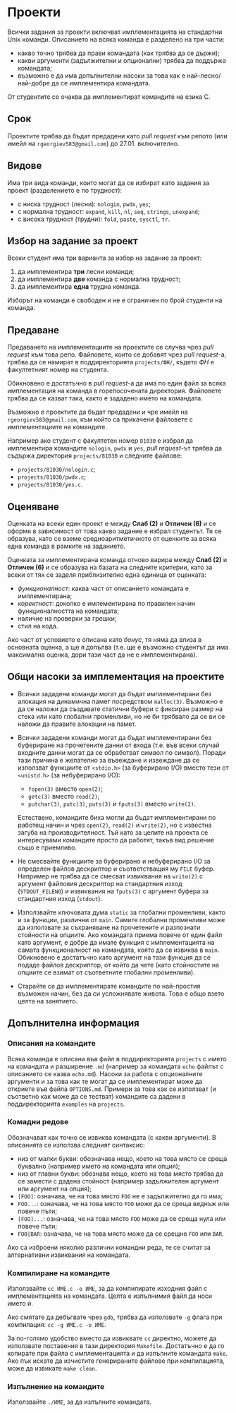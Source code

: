 # Проекти

Всички задания за проекти включват имплементацията на стандартни Unix команди.  Описанието на всяка команда е разделено на три части:

* какво точно трябва да прави командата (как трябва да се държи);
* какви аргументи (задължителни и опционални) трябва да поддържа командата;
* възможно е да има допълнителни насоки за това как е най-лесно/най-добре да се имплементира командата.

От студентите се очаква да имплементират командите на езика C.

## Срок

Проектите трябва да бъдат предадени като *pull request* към репото (или имейл на `rgeorgiev583@gmail.com`) до 27.01. включително.

## Видове

Има три вида команди, които могат да се избират като задания за проект (разделението е по трудност):

* с ниска трудност (лесни): `nologin`, `pwdx`, `yes`;
* с нормална трудност: `expand`, `kill`, `nl`, `seq`, `strings`, `unexpand`;
* с висока трудност (трудни): `fold`, `paste`, `sysctl`, `tr`.

## Избор на задание за проект

Всеки студент има три варианта за избор на задание за проект:

1. да имплементира **три** лесни команди;
2. да имплементира **две** команда с нормална трудност;
3. да имплементира **една** трудна команда.

Изборът на команди е свободен и не е ограничен по брой студенти на команда.

## Предаване

Предаването на имплементациите на проектите се случва чрез *pull request* към това репо.  Файловете, които се добавят чрез *pull request*-а, трябва да се намират в поддиректорията `projects/ФН/`, където *ФН* е факултетният номер на студента.

Обикновено е достатъчно в *pull request*-а да има по един файл за всяка имплементация на команда в горепосочената директория.  Файловете трябва да се казват така, както е зададено името на командата.

Възможно е проектите да бъдат предадени и чре имейл на `rgeorgiev583@gmail.com`, към който са прикачени файловете с имплементациите на командите.

Например ако студент с факултетен номер `81030` е избрал да имплементира командите `nologin`, `pwdx` и `yes`, *pull request*-ът трябва да съдържа директория `projects/81030` и следните файлове:
* `projects/81030/nologin.c`;
* `projects/81030/pwdx.c`;
* `projects/81030/yes.c`.

## Оценяване

Оценката на всеки един проект е между **Слаб (2)** и **Отличен (6)** и се оформя в зависимост от това какво задание е избрал студентът.  Тя се образува, като се вземе средноаритметичното от оценките за всяка една команда в рамките на заданието.

Оценката за имплементирана команда отново варира между **Слаб (2)** и **Отличен (6)** и се образува на базата на следните критерии, като за всеки от тях се заделя приблизително една единица от оценката:
* *функционалност*: каква част от описанието командата е имплементирана;
* *коректност*: доколко е имлементирана по правилен начин функционалността на командата;
* наличие на проверки за грешки;
* стил на кода.

Ако част от условието е описана като *бонус*, тя няма да влиза в основната оценка, а ще я допълва (т.е. ще е възможно студентът да има максимална оценка, дори тази част да не е имплементирана).

## Общи насоки за имплементация на проектите

* Всички зададени команди могат да бъдат имплементирани без алокация на динамична памет посредством `malloc(3)`.  Възможно е да се наложи да създавате статични буфери с фиксиран размер на стека или като глобални променливи, но не би трябвало да се ви се наложи да правите алокации на памет.

* Всички зададени команди могат да бъдат имплементирани без буфериране на прочетените данни от входа (т.е. във всеки случай входните данни могат да се обработват символ по символ).  Поради тази причина е желателно за въвеждане и извеждане да се използват функциите от `<stdio.h>` (за буферирано I/O) вместо тези от `<unistd.h>` (за небуферирано I/O):

    * `fopen(3)` вместо `open(2)`;
    * `getc(3)` вместо `read(2)`;
    * `putchar(3)`, `putc(3)`, `puts(3)` и `fputs(3)` вместо `write(2)`.

    Естествено, командите биха могли да бъдат имплементирани по работещ начин и чрез `open(2)`, `read(2)` и `write(2)`, но с известна загуба на производителност.  Тъй като за целите на проекта се интересувами командите просто да работят, такъв вид решение също е приемливо.

* Не смесвайте функциите за буферирано и небуферирано I/O за определен файлов дескриптор и съответстващия му `FILE` буфер.  Например не трябва да се смесват извиквания на `write(2)` с аргумент файловия дескриптор на стандартния изход (`STDOUT_FILENO`) и извиквания на `fputs(3)` с аргумент буфера за стандартния изход (`stdout`).

* Използвайте ключовата дума `static` за глобални променливи, както и за функции, различни от `main`.  Самите глобални променливи може да използвате за съхраняване на прочетените и разпознати стойности на опциите.  Ако командата приема повече от един файл като аргумент, е добре да имате функция с имплементацията на самата функционалност на командата, която да се извиква в `main`.  Обикновено е достатъчно като аргумент на тази функция да се подаде файлов дескриптор, от който да чете (като стойностите на опциите се взимат от съответните глобални променливи).

* Старайте се да имплементирате командите по най-простия възможен начин, без да си усложнявате живота.  Това е общо взето целта на занятието.

## Допълнителна информация

### Описания на командите

Всяка команда е описана във файл в поддиректорията `projects` с името на командата и разширение `.md` (например за командата `echo` файлът с описанието се казва `echo.md`).  Насоки за работа с опционалните аргументи и за това как те могат да се имплементират може да откриете във файла `OPTIONS.md`.  Примери за това как се използват (и съответно как може да се тестват) командите са дадени в поддиректорията `examples` на `projects`.

### Комадни редове

Обозначават как точно се извиква командата (с какви аргументи).  В описанията се използва следният синтаксис:

* низ от малки букви: обозначава нещо, което на това място се среща буквално (например името на командата или опция);
* низ от главни букви: обознава нещо, което на това място трябва да се замести с дадена стойност (например задължителен аргумент или аргумент на опция);
* `[FOO]`: означава, че на това място `FOO` не е задължително да го има;
* `FOO...`: означава, че на това място `FOO` може да се среща веднъж или повече пъти;
* `[FOO]...`: означава, че на това място `FOO` може да се среща нула или повече пъти;
* `FOO|BAR`: означава, че на това място може да се срещне `FOO` или `BAR`.

Ако са изброени няколко различни командни реда, те се считат за алтернативни извиквания на командата.

### Компилиране на командите

Използвайте `cc ИМЕ.c -o ИМЕ`, за да компилирате изходния файл с имплементацията на командата.  Целта е изпълнимия файл да носи името ѝ.

Ако смятате да дебъгвате чрез `gdb`, трябва да използвате `-g` флага при компилация: `cc -g ИМЕ.c -o ИМЕ`.

За по-голямо удобство вместо да извиквате `cc` директно, можете да използвате поставения в тази директория `Makefile`.  Достатъчно е да го копирате при файла с имплементацията и да изпълните командата `make`.  Ако пък искате да изчистите генерираните файлове при компилацията, може да извикате `make clean`.

### Изпълнение на командите

Използвайте `./ИМЕ`, за да изпълните командата.
